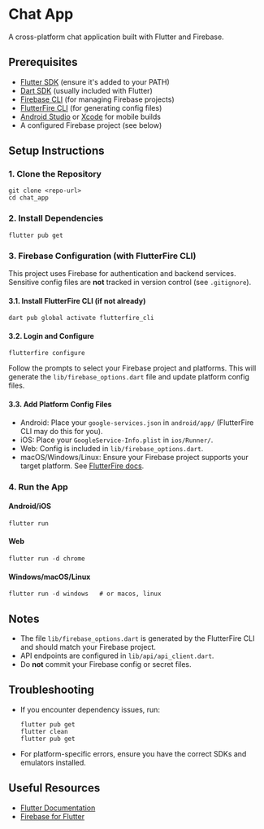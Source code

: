 
# Chat App

A cross-platform chat application built with Flutter and Firebase.


## Prerequisites

- [Flutter SDK](https://docs.flutter.dev/get-started/install) (ensure it's added to your PATH)
- [Dart SDK](https://dart.dev/get-dart) (usually included with Flutter)
- [Firebase CLI](https://firebase.google.com/docs/cli) (for managing Firebase projects)
- [FlutterFire CLI](https://firebase.flutter.dev/docs/cli/) (for generating config files)
- [Android Studio](https://developer.android.com/studio) or [Xcode](https://developer.apple.com/xcode/) for mobile builds
- A configured Firebase project (see below)

## Setup Instructions

### 1. Clone the Repository

```
git clone <repo-url>
cd chat_app
```

### 2. Install Dependencies

```
flutter pub get
```


### 3. Firebase Configuration (with FlutterFire CLI)

This project uses Firebase for authentication and backend services. Sensitive config files are **not** tracked in version control (see `.gitignore`).

#### 3.1. Install FlutterFire CLI (if not already)
```
dart pub global activate flutterfire_cli
```

#### 3.2. Login and Configure
```
flutterfire configure
```
Follow the prompts to select your Firebase project and platforms. This will generate the `lib/firebase_options.dart` file and update platform config files.

#### 3.3. Add Platform Config Files
- Android: Place your `google-services.json` in `android/app/` (FlutterFire CLI may do this for you).
- iOS: Place your `GoogleService-Info.plist` in `ios/Runner/`.
- Web: Config is included in `lib/firebase_options.dart`.
- macOS/Windows/Linux: Ensure your Firebase project supports your target platform. See [FlutterFire docs](https://firebase.flutter.dev/docs/overview/).

### 4. Run the App

#### Android/iOS
```
flutter run
```

#### Web
```
flutter run -d chrome
```

#### Windows/macOS/Linux
```
flutter run -d windows   # or macos, linux
```

## Notes

- The file `lib/firebase_options.dart` is generated by the FlutterFire CLI and should match your Firebase project.
- API endpoints are configured in `lib/api/api_client.dart`.
- Do **not** commit your Firebase config or secret files.

## Troubleshooting

- If you encounter dependency issues, run:
	```
	flutter pub get
	flutter clean
	flutter pub get
	```
- For platform-specific errors, ensure you have the correct SDKs and emulators installed.

## Useful Resources

- [Flutter Documentation](https://docs.flutter.dev/)
- [Firebase for Flutter](https://firebase.flutter.dev/)

